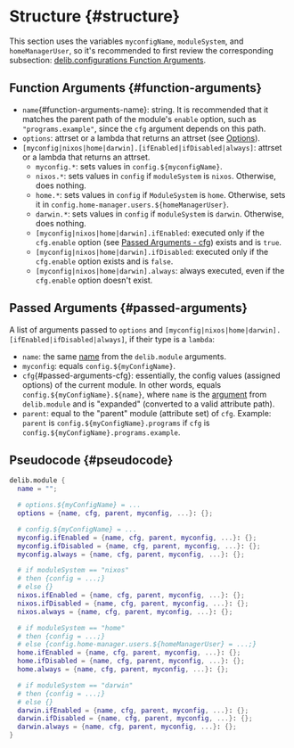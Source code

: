# Structure {#structure}
This section uses the variables `myconfigName`, `moduleSystem`, and `homeManagerUser`, so it's recommended to first review the corresponding subsection: [delib.configurations Function Arguments](/configurations/structure#function-arguments).

## Function Arguments {#function-arguments}
- `name`{#function-arguments-name}: string. It is recommended that it matches the parent path of the module's `enable` option, such as `"programs.example"`, since the `cfg` argument depends on this path.
- `options`: attrset or a lambda that returns an attrset (see [Options](/options/introduction)).
- `[myconfig|nixos|home|darwin].[ifEnabled|ifDisabled|always]`: attrset or a lambda that returns an attrset.
  - `myconfig.*`: sets values in `config.${myconfigName}`.
  - `nixos.*`: sets values in `config` if `moduleSystem` is `nixos`. Otherwise, does nothing.
  - `home.*`: sets values in `config` if `ModuleSystem` is `home`. Otherwise, sets it in `config.home-manager.users.${homeManagerUser}`.
  - `darwin.*`: sets values in `config` if `moduleSystem` is `darwin`. Otherwise, does nothing.
  - `[myconfig|nixos|home|darwin].ifEnabled`: executed only if the `cfg.enable` option (see [Passed Arguments - cfg](#passed-arguments-cfg)) exists and is `true`.
  - `[myconfig|nixos|home|darwin].ifDisabled`: executed only if the `cfg.enable` option exists and is `false`.
  - `[myconfig|nixos|home|darwin].always`: always executed, even if the `cfg.enable` option doesn't exist.

## Passed Arguments {#passed-arguments}
A list of arguments passed to `options` and `[myconfig|nixos|home|darwin].[ifEnabled|ifDisabled|always]`, if their type is a `lambda`:
- `name`: the same [name](#function-arguments-name) from the `delib.module` arguments.
- `myconfig`: equals `config.${myConfigName}`.
- `cfg`{#passed-arguments-cfg}: essentially, the config values (assigned options) of the current module. In other words, equals `config.${myConfigName}.${name}`, where `name` is the [argument](#function-arguments-name) from `delib.module` and is "expanded" (converted to a valid attribute path).
- `parent`: equal to the "parent" module (attribute set) of `cfg`. Example: `parent` is `config.${myConfigName}.programs` if `cfg` is `config.${myConfigName}.programs.example`.

## Pseudocode {#pseudocode}
```nix
delib.module {
  name = "";

  # options.${myConfigName} = ...
  options = {name, cfg, parent, myconfig, ...}: {};

  # config.${myConfigName} = ...
  myconfig.ifEnabled = {name, cfg, parent, myconfig, ...}: {};
  myconfig.ifDisabled = {name, cfg, parent, myconfig, ...}: {};
  myconfig.always = {name, cfg, parent, myconfig, ...}: {};

  # if moduleSystem == "nixos"
  # then {config = ...;}
  # else {}
  nixos.ifEnabled = {name, cfg, parent, myconfig, ...}: {};
  nixos.ifDisabled = {name, cfg, parent, myconfig, ...}: {};
  nixos.always = {name, cfg, parent, myconfig, ...}: {};

  # if moduleSystem == "home"
  # then {config = ...;}
  # else {config.home-manager.users.${homeManagerUser} = ...;}
  home.ifEnabled = {name, cfg, parent, myconfig, ...}: {};
  home.ifDisabled = {name, cfg, parent, myconfig, ...}: {};
  home.always = {name, cfg, parent, myconfig, ...}: {};

  # if moduleSystem == "darwin"
  # then {config = ...;}
  # else {}
  darwin.ifEnabled = {name, cfg, parent, myconfig, ...}: {};
  darwin.ifDisabled = {name, cfg, parent, myconfig, ...}: {};
  darwin.always = {name, cfg, parent, myconfig, ...}: {};
}
```
